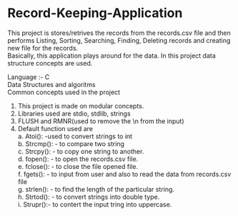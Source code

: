 # Record-Keeping-Application
This project is stores/retrives the records from the records.csv file and then performs Listing, Sorting, Searching, Finding, Deleting records and creating new file for the records.<br> Basically, this application plays around for the data. In this project data structure concepts are used.

Language :- C <br>
Data Structures and algoritms<br>
Common concepts used in the project
1.	This project is made on modular concepts.<br>
2.	Libraries used are stdio, stdlib, strings<br>
3.	FLUSH and RMNR(used to remove the \n from the input)<br>
4.	Default function used are<br>
a.	Atoi(): -used to convert strings to int<br>
b.	Strcmp(): - to compare two string<br>
c.	Strcpy(): - to copy one string to another.<br>
d.	fopen(): - to open the records.csv file.<br>
e.	fclose(): - to close the file opened file.<br>
f.	fgets(): - to input from user and also to read the data from records.csv file<br>
g.	strlen(): - to find the length of the particular string.<br>
h.	Strtod(): - to convert strings into double type.<br>
i.	Strupr():- to contert the input tring into uppercase.<br>

